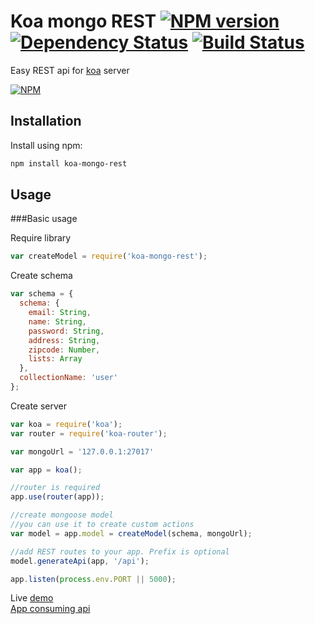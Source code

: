 # Koa mongo REST [![NPM version](https://badge.fury.io/js/koa-mongo-rest.png)](http://badge.fury.io/js/koa-mongo-rest) [![Dependency Status](https://gemnasium.com/t3chnoboy/koa-mongo-rest.png)](https://gemnasium.com/t3chnoboy/koa-mongo-rest) [![Build Status](https://travis-ci.org/t3chnoboy/koa-mongo-rest.png?branch=master)](https://travis-ci.org/t3chnoboy/koa-mongo-rest)

Easy REST api for [koa](http://koajs.com) server  

[![NPM](https://nodei.co/npm/koa-mongo-rest.png?downloads=true)](https://nodei.co/npm/koa-mongo-rest/)



## Installation
Install using npm:
```sh
npm install koa-mongo-rest
```

## Usage

###Basic usage

Require library
```javascript
var createModel = require('koa-mongo-rest');
```

Create schema
```javascript
var schema = {
  schema: {
    email: String,
    name: String,
    password: String,
    address: String,
    zipcode: Number,
    lists: Array
  },
  collectionName: 'user'
};
```

Create server
```javascript
var koa = require('koa');
var router = require('koa-router');

var mongoUrl = '127.0.0.1:27017'

var app = koa();

//router is required
app.use(router(app));

//create mongoose model
//you can use it to create custom actions
var model = app.model = createModel(schema, mongoUrl);

//add REST routes to your app. Prefix is optional
model.generateApi(app, '/api');

app.listen(process.env.PORT || 5000);
```

Live [demo](http://watchlist-koa.herokuapp.com/user)  
[App consuming api](http://watchlist-webapp.herokuapp.com/#/)
